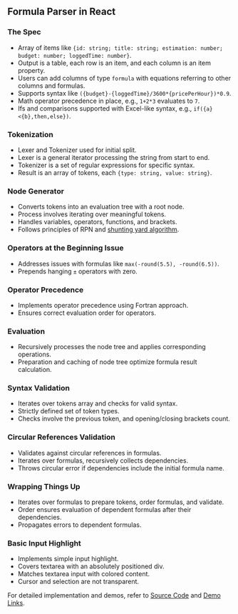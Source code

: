 ## Formula Parser in React

### The Spec

- Array of items like `{id: string; title: string; estimation: number; budget: number; loggedTime: number}`.
- Output is a table, each row is an item, and each column is an item property.
- Users can add columns of type `formula` with equations referring to other columns and formulas.
- Supports syntax like `({budget}-{loggedTime}/3600*{pricePerHour})*0.9`.
- Math operator precedence in place, e.g., `1+2*3` evaluates to `7`.
- Ifs and comparisons supported with Excel-like syntax, e.g., `if({a}<{b},then,else})`.

### Tokenization

- Lexer and Tokenizer used for initial split.
- Lexer is a general iterator processing the string from start to end.
- Tokenizer is a set of regular expressions for specific syntax.
- Result is an array of tokens, each `{type: string, value: string}`.

### Node Generator

- Converts tokens into an evaluation tree with a root node.
- Process involves iterating over meaningful tokens.
- Handles variables, operators, functions, and brackets.
- Follows principles of RPN and [shunting yard algorithm](https://en.wikipedia.org/wiki/Shunting_yard_algorithm).

### Operators at the Beginning Issue

- Addresses issues with formulas like `max(-round(5.5), -round(6.5))`.
- Prepends hanging `±` operators with zero.

### Operator Precedence

- Implements operator precedence using Fortran approach.
- Ensures correct evaluation order for operators.

### Evaluation

- Recursively processes the node tree and applies corresponding operations.
- Preparation and caching of node tree optimize formula result calculation.

### Syntax Validation

- Iterates over tokens array and checks for valid syntax.
- Strictly defined set of token types.
- Checks involve the previous token, and opening/closing brackets count.

### Circular References Validation

- Validates against circular references in formulas.
- Iterates over formulas, recursively collects dependencies.
- Throws circular error if dependencies include the initial formula name.

### Wrapping Things Up

- Iterates over formulas to prepare tokens, order formulas, and validate.
- Order ensures evaluation of dependent formulas after their dependencies.
- Propagates errors to dependent formulas.

### Basic Input Highlight

- Implements simple input highlight.
- Covers textarea with an absolutely positioned div.
- Matches textarea input with colored content.
- Cursor and selection are not transparent.

For detailed implementation and demos, refer to [Source Code](https://github.com/Kasheftin/formula-parser) and [Demo Links](https://teamhood.com/engineering/formula-parser-in-javascript-vue-react/).
